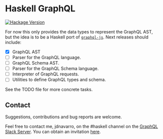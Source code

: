 # Haskell GraphQL

[![Hackage Version](https://img.shields.io/hackage/v/graphql.svg)](https://hackage.haskell.org/package/graphql)

For now this only provides the data types to represent the GraphQL AST,
but the idea is to be a Haskell port of
[`graphql-js`](https://github.com/graphql/graphql-js). Next releases
should include:

- [x] GraphQL AST
- [ ] Parser for the GraphQL language.
- [ ] GraphQL Schema AST.
- [ ] Parser for the GraphQL Schema language.
- [ ] Interpreter of GraphQL requests.
- [ ] Utilities to define GraphQL types and schema.

See the TODO file for more concrete tasks.

## Contact

Suggestions, contributions and bug reports are welcome.

Feel free to contact me, jdnavarro, on the #haskell channel on the
[GraphQL Slack Server](https://graphql.slack.com). You can obtain an
invitation [here](https://graphql-slack.herokuapp.com/).
